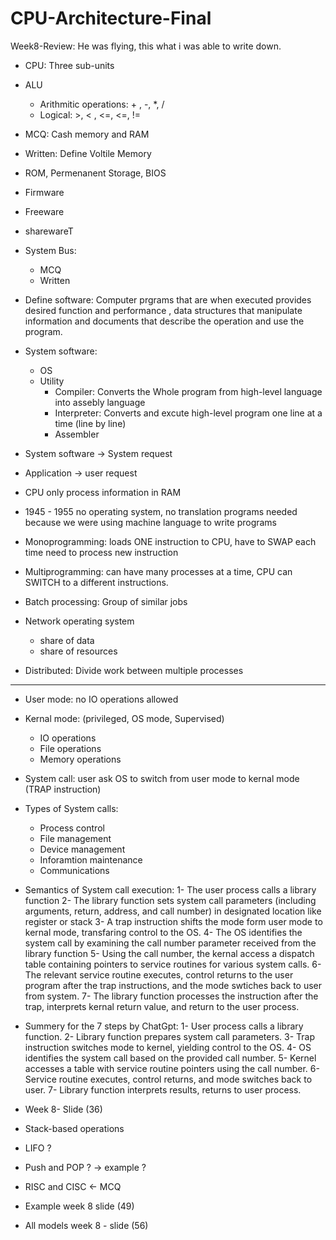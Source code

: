 # CPU-Architecture-Final
Week8-Review: He was flying, this what i was able to write down.

- CPU: Three sub-units
- ALU
  - Arithmitic operations: + , -, *, /
  - Logical: >, < , <=, <=, !=

- MCQ: Cash memory and RAM
- Written: Define Voltile Memory
- ROM, Permenanent Storage, BIOS

- Firmware
- Freeware
- sharewareT

- System Bus:
  - MCQ
  - Written

- Define software: Computer prgrams that are when executed provides desired function and performance
                   , data structures that manipulate information and documents that describe the operation
                    and use the program. 

- System software:
  - OS
  - Utility
    - Compiler: Converts the Whole program from high-level language into assebly language
    - Interpreter: Converts and excute high-level program one line at a time (line by line)
    - Assembler

- System software -> System request
- Application -> user request

- CPU only process information in RAM 
- 1945 - 1955 no operating system, no translation programs needed because we were using machine language
  to write programs 

- Monoprogramming: loads ONE instruction to CPU, have to SWAP each time need to process new instruction
- Multiprogramming: can have many processes at a time, CPU can SWITCH to a different instructions. 

- Batch processing: Group of similar jobs

- Network operating system
  - share of data
  - share of resources 

- Distributed: Divide work between multiple processes

----------------------------------------------------------

- User mode: no IO operations allowed
- Kernal mode: (privileged, OS mode, Supervised)
  - IO operations
  - File operations 
  - Memory operations
- System call: user ask OS to switch from user mode to kernal mode (TRAP instruction)

- Types of System calls:
  - Process control
  - File management
  - Device management
  - Inforamtion maintenance
  - Communications

- Semantics of System call execution:
  1- The user process calls a library function
  2- The library function sets system call parameters (including arguments, return, address, and call number) 
     in designated location like register or stack
  3- A trap instruction shifts the mode form user mode to kernal mode, transfaring control to the OS.
  4- The OS identifies the system call by examining the call number parameter received from the library function
  5- Using the call number, the kernal access a dispatch table containing pointers to service routines for various system calls.
  6- The relevant service routine executes, control returns to the user program after the trap instructions, and the mode swtiches back to user from system. 
  7- The library function processes the instruction after the trap, interprets kernal return value, and return to the user process.

- Summery for the 7 steps by ChatGpt:
 1- User process calls a library function.
 2- Library function prepares system call parameters.
 3- Trap instruction switches mode to kernel, yielding control to the OS.
 4- OS identifies the system call based on the provided call number.
 5- Kernel accesses a table with service routine pointers using the call number.
 6- Service routine executes, control returns, and mode switches back to user.
 7- Library function interprets results, returns to user process.

 - Week 8- Slide (36)

 - Stack-based operations
  - LIFO ?
  - Push and POP ?
-> example ?

- RISC and CISC <- MCQ

- Example week 8 slide (49)
- All models week 8 - slide (56)




